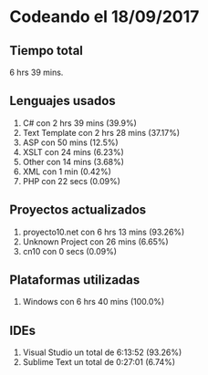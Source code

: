 # Codeando el 18/09/2017

## Tiempo total
6 hrs 39 mins.

## Lenguajes usados
1. C# con 2 hrs 39 mins (39.9%)
1. Text Template con 2 hrs 28 mins (37.17%)
1. ASP con 50 mins (12.5%)
1. XSLT con 24 mins (6.23%)
1. Other con 14 mins (3.68%)
1. XML con 1 min (0.42%)
1. PHP con 22 secs (0.09%)

## Proyectos actualizados
1. proyecto10.net con 6 hrs 13 mins (93.26%)
1. Unknown Project con 26 mins (6.65%)
1. cn10 con 0 secs (0.09%)

## Plataformas utilizadas
1. Windows con 6 hrs 40 mins (100.0%)

## IDEs
1. Visual Studio un total de 6:13:52 (93.26%)
1. Sublime Text un total de 0:27:01 (6.74%)
